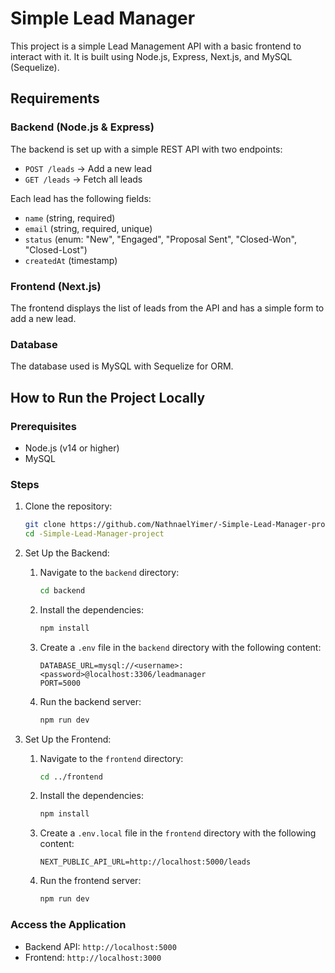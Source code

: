 # Simple Lead Manager

This project is a simple Lead Management API with a basic frontend to interact with it. It is built using Node.js, Express, Next.js, and MySQL (Sequelize).

## Requirements

### Backend (Node.js & Express)

The backend is set up with a simple REST API with two endpoints:
- `POST /leads` → Add a new lead
- `GET /leads` → Fetch all leads

Each lead has the following fields:
- `name` (string, required)
- `email` (string, required, unique)
- `status` (enum: "New", "Engaged", "Proposal Sent", "Closed-Won", "Closed-Lost")
- `createdAt` (timestamp)

### Frontend (Next.js)

The frontend displays the list of leads from the API and has a simple form to add a new lead.

### Database

The database used is MySQL with Sequelize for ORM.

## How to Run the Project Locally

### Prerequisites

- Node.js (v14 or higher)
- MySQL

### Steps

1. Clone the repository:
    ```sh
    git clone https://github.com/NathnaelYimer/-Simple-Lead-Manager-project.git
    cd -Simple-Lead-Manager-project
    ```

2. Set Up the Backend:
    1. Navigate to the `backend` directory:
        ```sh
        cd backend
        ```
    2. Install the dependencies:
        ```sh
        npm install
        ```
    3. Create a `.env` file in the `backend` directory with the following content:
        ```env
        DATABASE_URL=mysql://<username>:<password>@localhost:3306/leadmanager
        PORT=5000
        ```
    4. Run the backend server:
        ```sh
        npm run dev
        ```

3. Set Up the Frontend:
    1. Navigate to the `frontend` directory:
        ```sh
        cd ../frontend
        ```
    2. Install the dependencies:
        ```sh
        npm install
        ```
    3. Create a `.env.local` file in the `frontend` directory with the following content:
        ```env
        NEXT_PUBLIC_API_URL=http://localhost:5000/leads
        ```
    4. Run the frontend server:
        ```sh
        npm run dev
        ```

### Access the Application

- Backend API: `http://localhost:5000`
- Frontend: `http://localhost:3000`
